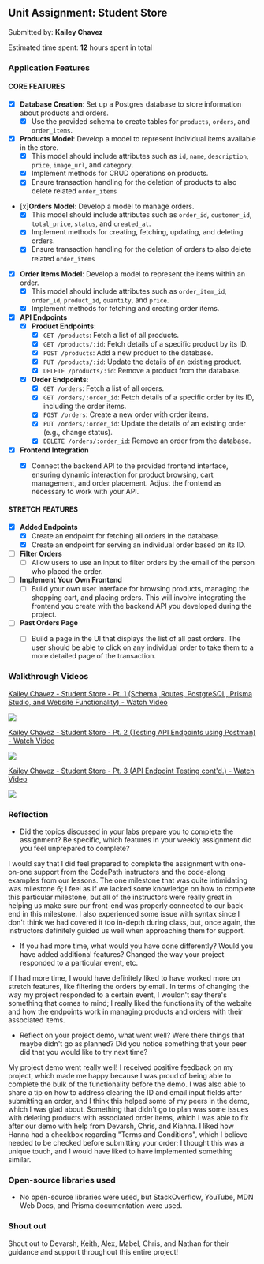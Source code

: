 ## Unit Assignment: Student Store

Submitted by: **Kailey Chavez**

Estimated time spent: **12** hours spent in total

### Application Features

#### CORE FEATURES

- [x] **Database Creation**: Set up a Postgres database to store information about products and orders.
  - [x] Use the provided schema to create tables for `products`, `orders`, and `order_items`.
- [x] **Products Model**: Develop a model to represent individual items available in the store. 
  - [x] This model should include attributes such as `id`, `name`, `description`, `price`, `image_url`, and `category`.
  - [x] Implement methods for CRUD operations on products.
  - [x] Ensure transaction handling for the deletion of products to also delete related `order_items`
- [x]**Orders Model**: Develop a model to manage orders. 
  - [x] This model should include attributes such as `order_id`, `customer_id`, `total_price`, `status`, and `created_at`.
  - [x] Implement methods for creating, fetching, updating, and deleting orders.
  - [x] Ensure transaction handling for the deletion of orders to also delete related `order_items`
- [x] **Order Items Model**: Develop a model to represent the items within an order. 
  - [x] This model should include attributes such as `order_item_id`, `order_id`, `product_id`, `quantity`, and `price`.
  - [x] Implement methods for fetching and creating order items.
- [x] **API Endpoints**
  - [x] **Product Endpoints**:
    - [x] `GET /products`: Fetch a list of all products.
    - [x] `GET /products/:id`: Fetch details of a specific product by its ID.
    - [x] `POST /products`: Add a new product to the database.
    - [x] `PUT /products/:id`: Update the details of an existing product.
    - [x] `DELETE /products/:id`: Remove a product from the database.
  - [x] **Order Endpoints**:
    - [x] `GET /orders`: Fetch a list of all orders.
    - [x] `GET /orders/:order_id`: Fetch details of a specific order by its ID, including the order items.
    - [x] `POST /orders`: Create a new order with order items.
    - [x] `PUT /orders/:order_id`: Update the details of an existing order (e.g., change status).
    - [x] `DELETE /orders/:order_id`: Remove an order from the database.
- [x] **Frontend Integration**
  - [x] Connect the backend API to the provided frontend interface, ensuring dynamic interaction for product browsing, cart management, and order placement. Adjust the frontend as necessary to work with your API.


#### STRETCH FEATURES

- [x] **Added Endpoints**
  - [x] Create an endpoint for fetching all orders in the database.
  - [x] Create an endpoint for serving an individual order based on its ID.
- [ ] **Filter Orders**
  - [ ] Allow users to use an input to filter orders by the email of the person who placed the order.
- [ ] **Implement Your Own Frontend**
  - [ ] Build your own user interface for browsing products, managing the shopping cart, and placing orders. This will involve integrating the frontend you create with the backend API you developed during the project.
- [ ] **Past Orders Page**
  - [ ] Build a page in the UI that displays the list of all past orders. The user should be able to click on any individual order to take them to a more detailed page of the transaction.


### Walkthrough Videos

<div>
    <a href="https://www.loom.com/share/78902c0b74274018814f33f3027787cb">
      <p>Kailey Chavez - Student Store - Pt. 1 (Schema, Routes, PostgreSQL, Prisma Studio, and Website Functionality) - Watch Video</p>
    </a>
    <a href="https://www.loom.com/share/78902c0b74274018814f33f3027787cb">
      <img style="max-width:300px;" src="https://cdn.loom.com/sessions/thumbnails/78902c0b74274018814f33f3027787cb-with-play.gif">
    </a>
  </div>


<div>
    <a href="https://www.loom.com/share/511d8ea2d5634a0abc5d6c1df9eb82b0">
      <p>Kailey Chavez - Student Store - Pt. 2 (Testing API Endpoints using Postman) - Watch Video</p>
    </a>
    <a href="https://www.loom.com/share/511d8ea2d5634a0abc5d6c1df9eb82b0">
      <img style="max-width:300px;" src="https://cdn.loom.com/sessions/thumbnails/511d8ea2d5634a0abc5d6c1df9eb82b0-with-play.gif">
    </a>
  </div>


<div>
    <a href="https://www.loom.com/share/eb0c46ee92224d55b952e0721c55c731">
      <p>Kailey Chavez - Student Store - Pt. 3 (API Endpoint Testing cont'd.) - Watch Video</p>
    </a>
    <a href="https://www.loom.com/share/eb0c46ee92224d55b952e0721c55c731">
      <img style="max-width:300px;" src="https://cdn.loom.com/sessions/thumbnails/eb0c46ee92224d55b952e0721c55c731-1719547328250-with-play.gif">
    </a>
</div>

### Reflection

* Did the topics discussed in your labs prepare you to complete the assignment? Be specific, which features in your weekly assignment did you feel unprepared to complete?

I would say that I did feel prepared to complete the assignment with one-on-one support from the CodePath instructors and the code-along examples from our lessons. The one milestone that was quite intimidating was milestone 6; I feel as if we lacked some knowledge on how to complete this particular milestone, but all of the instructors were really great in helping us make sure our front-end was properly connected to our back-end in this milestone. I also experienced some issue with syntax since I don't think we had covered it too in-depth during class, but, once again, the instructors definitely guided us well when approaching them for support.

* If you had more time, what would you have done differently? Would you have added additional features? Changed the way your project responded to a particular event, etc.
  
If I had more time, I would have definitely liked to have worked more on stretch features, like filtering the orders by email. In terms of changing the way my project responded to a certain event, I wouldn't say there's something that comes to mind; I really liked the functionality of the website and how the endpoints work in managing products and orders with their associated items.

* Reflect on your project demo, what went well? Were there things that maybe didn't go as planned? Did you notice something that your peer did that you would like to try next time?

My project demo went really well! I received positive feedback on my project, which made me happy because I was proud of being able to complete the bulk of the functionality before the demo. I was also able to share a tip on how to address clearing the ID and email input fields after submitting an order, and I think this helped some of my peers in the demo, which I was glad about. Something that didn't go to plan was some issues with deleting products with associated order items, which I was able to fix after our demo with help from Devarsh, Chris, and Kiahna. I liked how Hanna had a checkbox regarding "Terms and Conditions", which I believe needed to be checked before submitting your order; I thought this was a unique touch, and I would have liked to have implemented something similar.

### Open-source libraries used

- No open-source libraries were used, but StackOverflow, YouTube, MDN Web Docs, and Prisma documentation were used.

### Shout out

Shout out to Devarsh, Keith, Alex, Mabel, Chris, and Nathan for their guidance and support throughout this entire project!